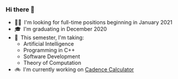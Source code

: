 ### Hi there 👋
* 👨‍💻 I'm looking for full-time positions beginning in January 2021
* 🎓 I'm graduating in December 2020
* 🏫 This semester, I'm taking:
	* Artificial Intelligence
	* Programming in C++
	* Software Development
	* Theory of Computation
* 🚲 I'm currently working on [Cadence Calculator](https://www.walkercsutton.com/projects/cadence-calculator)
